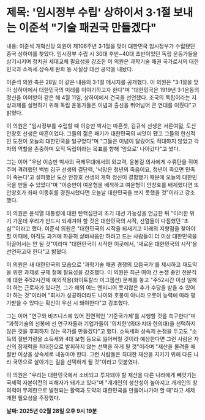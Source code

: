# **제목: '임시정부 수립' 상하이서 3·1절 보내는 이준석 "기술 패권국 만들겠다"**

  내용: 이준석 개혁신당 의원이 제106주년 3·1절을 맞아 대한민국 임시정부가 수립됐던 중국 상하이를 찾았다. 임시정부 수립 시 30대 후반~40대 초반이었던 독립 운동가들을 상기시키며 정치권 세대교체 필요성을 강조한 이 의원은 과학기술 패권 국가로서의 대한민국과 소득세.상속세 완화 등 사실상 대선 공약을 내놨다. 

이준석 의원 측은 28일 이 같은 내용의 3·1절 메시지를 공개했다. 이 의원은 "3·1절을 맞아 상하이에서 대한민국의 미래를 이야기하고자 한다"며 "대한민국은 1919년 3·1운동의 정신을 이어받아 같은 해 4월 11일, 상하이에서 건국을 선언했다. 조국의 독립이라는 지상과제를 실현하기 위해 독립 운동가들은 이념과 출신을 뛰어넘어 큰 연대를 이뤘다"고 밝혔다. 

이 의원은 "임시정부를 수립할 때 이승만 박사는 마흔셋, 김규식 선생은 서른여덟, 도산 안창호 선생은 마흔이었다. 그들의 젊은 패기가 대한민국의 씨앗이 됐고 그들의 헌신적인 도전이 오늘의 대한민국을 일구었다"며 "그들은 이념이 달랐어도 적대하지 않았고 각자의 역할을 존중하며 오직 독립이라는 목표를 향해 '앞으로' 나아갔다"고 썼다. 

그는 이어 "우남 이승만 박사의 국제무대에서의 외교력, 윤봉길 의사에게 수류탄을 쥐여주며 격려했던 백범 김구 선생의 결단력, '낙망은 청년의 죽음이요, 청년이 죽으면 민족이 죽는다'고 설파했던 도산 안창호 선생의 개혁 정신이 결합했기 때문에 오늘의 대한민국을 만들 수 있었다"며 "이승만이 여운형을 배척하고 여운형이 안창호를 배제했다면 또 안창호가 좌파 이동휘를 경원시했다면 오늘날 대한민국을 보지 못했을 것"이라고 강조했다. 

이 의원은 윤석열 대통령에 대한 탄핵심판과 조기 대선 가능성을 언급한 뒤 "이러한 위기 가운데 우리가 반드시 되새겨야 할 것은 대한민국의 시작, 선열들이 다짐했던 '초심'"이라고 했다. 이준석 의원은 "대한민국의 시작을 되새기고 미래의 지향점을 찾아야 할 이때에, 아직도 과거에 파묻혀 샅바싸움만 하려고 드는 사람들이 더 이상 대한민국을 이끌어서는 안 될 것"이라며 "대한민국이 시작한 이곳에서, '새로운 대한민국의 시작'을 선언하고자 한다"고 밝혔다. 

이 의원은 새 대한민국의 모습으로 '과학기술 패권 경쟁의 으뜸국가'를 제시하고 재도약을 위한 과제로 규제 철폐 필요성을 강조했다. 이 의원은 최근 여야 간 논쟁 중인 전문직에 대한 주52시간제 예외적용(화이트칼라 이그젬션) 문제를 놓고 "주52시간 이상 일해야 하는 근로자가 있다면, 그가 해외 여느 엔지니어 못지않은 추가 수당을 받을 수 있어야 하는 것"이라며 "회사가 성공하더라도 나이와 호봉이 아니라 오롯이 능력에 따라 평가받을 수 있다는 확신이 우선 시 돼야한다"고 강조했다. 

그는 이어 "연구와 비즈니스에 있어 전면적인 '기준국가제'를 시행할 것을 촉구한다"며 "과학기술의 선봉에 선 연구자들과 기업가들이 '의치한'(의대·치대·한의대)을 선택하지 않은 것을 후회하지 않는 국가를 만들겠다"고 했다. 소득세와 상속제 논쟁을 두고도 "소득의 절반가량을 소득세와 4대 보험 등으로 잃어버릴 것이라 예상한다면 그런 사람은 자신의 잠재력을 최대한으로 발휘하지 않는 선택을 하게 될 것"이라며 "재산을 물려줄 때 절반 이상을 상속세로 내놓아야 한다. 그런 사람들은 최대한 재산을 지키기 위해 다른 나라 국민으로 살아가는 길을 선택하게 될 것"이라고 덧붙였다. 

이 의원은 "우리는 대한민국에서 소비되고 투자돼야 할 재산을 다른 나라에게 빼앗기는 국제적 자본이전의 피해자가 돼가고 있다"며 "개개인의 생산성이 높아지고 개개인의 창의력이 무제한으로 발현되는 활력과 도약의 대한민국을 만들어나가야 할 때"라고 세제개편 필요성을 주장했다.

  **날짜: 2025년 02월 28일 오후 9시 19분**